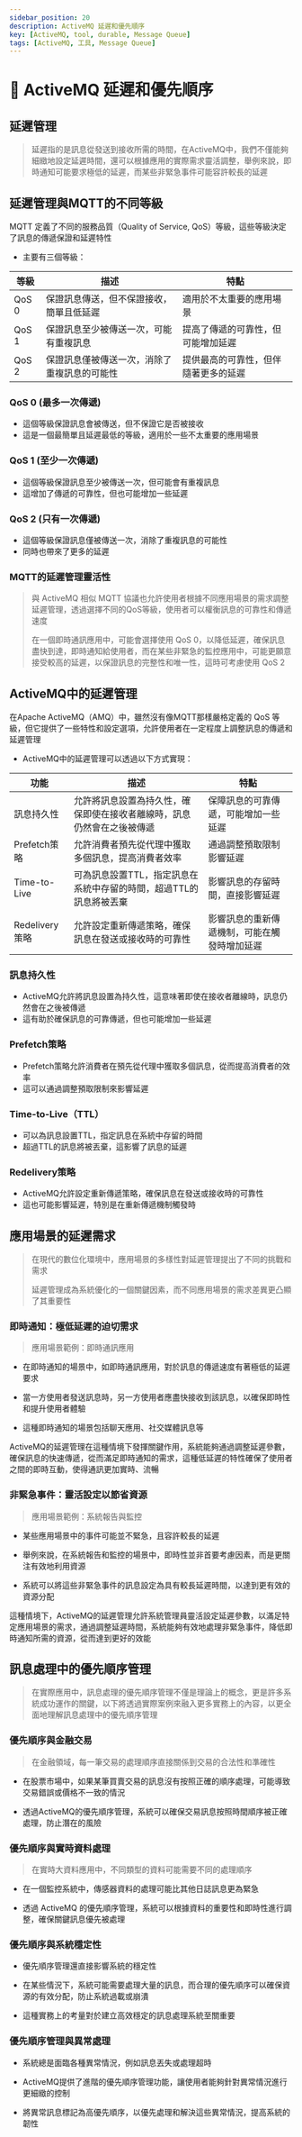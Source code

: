 ```yaml
---
sidebar_position: 20
description: ActiveMQ 延遲和優先順序
key: [ActiveMQ, tool, durable, Message Queue]
tags: [ActiveMQ, 工具, Message Queue]
---
```


# 🧣 ActiveMQ 延遲和優先順序

## 延遲管理

> 延遲指的是訊息從發送到接收所需的時間，在ActiveMQ中，我們不僅能夠細緻地設定延遲時間，還可以根據應用的實際需求靈活調整，舉例來說，即時通知可能要求極低的延遲，而某些非緊急事件可能容許較長的延遲

## 延遲管理與MQTT的不同等級

MQTT 定義了不同的服務品質（Quality of Service, QoS）等級，這些等級決定了訊息的傳遞保證和延遲特性

- 主要有三個等級：

| 等級 | 描述                                       | 特點                                   |
|------|--------------------------------------------|----------------------------------------|
| QoS 0 | 保證訊息傳送，但不保證接收，簡單且低延遲    | 適用於不太重要的應用場景               |
| QoS 1 | 保證訊息至少被傳送一次，可能有重複訊息      | 提高了傳遞的可靠性，但可能增加延遲     |
| QoS 2 | 保證訊息僅被傳送一次，消除了重複訊息的可能性 | 提供最高的可靠性，但伴隨著更多的延遲 |

### QoS 0 (最多一次傳遞)

- 這個等級保證訊息會被傳送，但不保證它是否被接收
- 這是一個最簡單且延遲最低的等級，適用於一些不太重要的應用場景

### QoS 1 (至少一次傳遞)

- 這個等級保證訊息至少被傳送一次，但可能會有重複訊息
- 這增加了傳遞的可靠性，但也可能增加一些延遲

### QoS 2 (只有一次傳遞)

- 這個等級保證訊息僅被傳送一次，消除了重複訊息的可能性
- 同時也帶來了更多的延遲

### MQTT的延遲管理靈活性

> 與 ActiveMQ 相似 MQTT 協議也允許使用者根據不同應用場景的需求調整延遲管理，透過選擇不同的QoS等級，使用者可以權衡訊息的可靠性和傳遞速度
>
> 在一個即時通訊應用中，可能會選擇使用 QoS 0，以降低延遲，確保訊息盡快到達，即時通知給使用者，而在某些非緊急的監控應用中，可能更願意接受較高的延遲，以保證訊息的完整性和唯一性，這時可考慮使用 QoS 2

## ActiveMQ中的延遲管理

在Apache ActiveMQ（AMQ）中，雖然沒有像MQTT那樣嚴格定義的 QoS 等級，但它提供了一些特性和設定選項，允許使用者在一定程度上調整訊息的傳遞和延遲管理

- ActiveMQ中的延遲管理可以透過以下方式實現：

| 功能            | 描述                                                                                   | 特點                                       |
|-----------------|----------------------------------------------------------------------------------------|--------------------------------------------|
| 訊息持久性       | 允許將訊息設置為持久性，確保即使在接收者離線時，訊息仍然會在之後被傳遞              | 保障訊息的可靠傳遞，可能增加一些延遲         |
| Prefetch策略    | 允許消費者預先從代理中獲取多個訊息，提高消費者效率                                | 通過調整預取限制影響延遲                      |
| Time-to-Live    | 可為訊息設置TTL，指定訊息在系統中存留的時間，超過TTL的訊息將被丟棄                 | 影響訊息的存留時間，直接影響延遲             |
| Redelivery策略  | 允許設定重新傳遞策略，確保訊息在發送或接收時的可靠性                                | 影響訊息的重新傳遞機制，可能在觸發時增加延遲 |

### 訊息持久性

- ActiveMQ允許將訊息設置為持久性，這意味著即使在接收者離線時，訊息仍然會在之後被傳遞
- 這有助於確保訊息的可靠傳遞，但也可能增加一些延遲

### Prefetch策略

- Prefetch策略允許消費者在預先從代理中獲取多個訊息，從而提高消費者的效率
- 這可以通過調整預取限制來影響延遲

### Time-to-Live（TTL）

- 可以為訊息設置TTL，指定訊息在系統中存留的時間
- 超過TTL的訊息將被丟棄，這影響了訊息的延遲

### Redelivery策略

- ActiveMQ允許設定重新傳遞策略，確保訊息在發送或接收時的可靠性
- 這也可能影響延遲，特別是在重新傳遞機制觸發時

## 應用場景的延遲需求

> 在現代的數位化環境中，應用場景的多樣性對延遲管理提出了不同的挑戰和需求
>
> 延遲管理成為系統優化的一個關鍵因素，而不同應用場景的需求差異更凸顯了其重要性

### 即時通知：極低延遲的迫切需求

> 應用場景範例：即時通訊應用

- 在即時通知的場景中，如即時通訊應用，對於訊息的傳遞速度有著極低的延遲要求

- 當一方使用者發送訊息時，另一方使用者應盡快接收到該訊息，以確保即時性和提升使用者體驗

- 這種即時通知的場景包括聊天應用、社交媒體訊息等

ActiveMQ的延遲管理在這種情境下發揮關鍵作用，系統能夠通過調整延遲參數，確保訊息的快速傳遞，從而滿足即時通知的需求，這種低延遲的特性確保了使用者之間的即時互動，使得通訊更加實時、流暢

### 非緊急事件：靈活設定以節省資源

> 應用場景範例：系統報告與監控

- 某些應用場景中的事件可能並不緊急，且容許較長的延遲

- 舉例來說，在系統報告和監控的場景中，即時性並非首要考慮因素，而是更關注有效地利用資源

- 系統可以將這些非緊急事件的訊息設定為具有較長延遲時間，以達到更有效的資源分配

這種情境下，ActiveMQ的延遲管理允許系統管理員靈活設定延遲參數，以滿足特定應用場景的需求，通過調整延遲時間，系統能夠有效地處理非緊急事件，降低即時通知所需的資源，從而達到更好的效能

## 訊息處理中的優先順序管理

> 在實際應用中，訊息處理的優先順序管理不僅是理論上的概念，更是許多系統成功運作的關鍵，以下將透過實際案例來融入更多實務上的內容，以更全面地理解訊息處理中的優先順序管理

### 優先順序與金融交易

> 在金融領域，每一筆交易的處理順序直接關係到交易的合法性和準確性

- 在股票市場中，如果某筆買賣交易的訊息沒有按照正確的順序處理，可能導致交易錯誤或價格不一致的情況

- 透過ActiveMQ的優先順序管理，系統可以確保交易訊息按照時間順序被正確處理，防止潛在的風險

### 優先順序與實時資料處理

> 在實時大資料應用中，不同類型的資料可能需要不同的處理順序

- 在一個監控系統中，傳感器資料的處理可能比其他日誌訊息更為緊急

- 透過 ActiveMQ 的優先順序管理，系統可以根據資料的重要性和即時性進行調整，確保關鍵訊息優先被處理

### 優先順序與系統穩定性

- 優先順序管理還直接影響系統的穩定性

- 在某些情況下，系統可能需要處理大量的訊息，而合理的優先順序可以確保資源的有效分配，防止系統過載或崩潰

- 這種實務上的考量對於建立高效穩定的訊息處理系統至關重要

### 優先順序管理與異常處理

- 系統總是面臨各種異常情況，例如訊息丟失或處理超時

- ActiveMQ提供了進階的優先順序管理功能，讓使用者能夠針對異常情況進行更細緻的控制

- 將異常訊息標記為高優先順序，以優先處理和解決這些異常情況，提高系統的韌性
